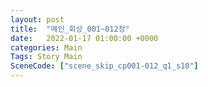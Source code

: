 ```yaml
---
layout: post
title:  "메인_회상_001~012장"
date:   2022-01-17 01:00:00 +0000
categories: Main
Tags: Story Main
SceneCode: ["scene_skip_cp001-012_q1_s10"]
---
```

